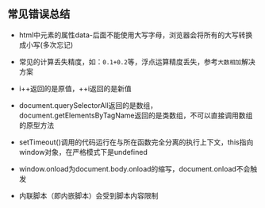 ## 常见错误总结

* html中元素的属性data-后面不能使用大写字母，浏览器会将所有的大写转换成小写(多次忘记)

* 常见的计算丢失精度，如：`0.1+0.2`等，浮点运算精度丢失，参考`大数相加`解决方案

* i++返回的是原值，++i返回的是新值

* document.querySelectorAll返回的是数组，document.getElementsByTagName返回的是类数组，不可以直接调用数组的原型方法

* setTimeout()调用的代码运行在与所在函数完全分离的执行上下文，this指向window对象，在严格模式下是undefined

* window.onload为document.body.onload的缩写，document.onload不会触发

* 内联脚本（即内嵌脚本）会受到脚本内容限制
